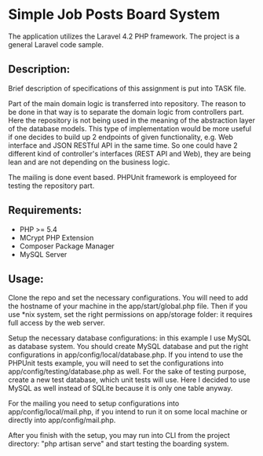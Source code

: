 # Simple Job Posts Board System 
The application utilizes the Laravel 4.2 PHP framework.
The project is a general Laravel code sample. 

## Description:
Brief description of specifications of this assignment is put into TASK file.

Part of the main domain logic is transferred into repository. The reason to be done in that way is to separate the domain logic from controllers part.
Here the repository is not being used in the meaning of the abstraction layer of 
the database models. This type of implementation would be more useful if one decides
to build up 2 endpoints of given functionality, e.g. Web interface and JSON RESTful
API in the same time. So one could have 2 different kind of controller's interfaces (REST API and Web), they are being lean and are not depending on the business logic.

The mailing is done event based. PHPUnit framework is employeed for testing the repository part. 

## Requirements:
+ PHP >= 5.4
+ MCrypt PHP Extension
+ Composer Package Manager
+ MySQL Server

## Usage:
Clone the repo and set the necessary configurations. 
You will need to add the hostname of your machine in the app/start/global.php file.
Then if you use *nix system, set the right permissions on app/storage folder: it
requires full access by the web server.

Setup the necessary database configurations: in this example I use MySQL as database
system. You should create MySQL database and put the right configurations in 
app/config/local/database.php. If you intend to use the PHPUnit tests example, you will need to set the configurations into app/config/testing/database.php as well. For the sake of testing purpose, create a new test database, which unit tests will use. Here I decided to use MySQL as well instead of SQLite because it is only one table anyway.    

For the mailing you need to setup configurations into app/config/local/mail.php, if
you intend to run it on some local machine or directly into app/config/mail.php.   

After you finish with the setup, you may run into CLI from the project directory:
 "php artisan serve" and start testing the boarding system.

